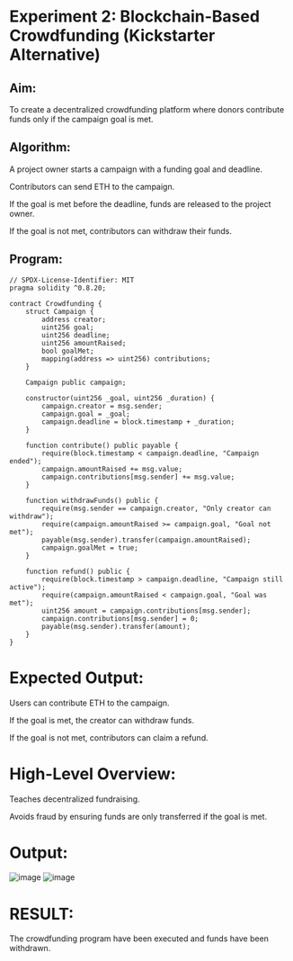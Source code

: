 # Experiment 2: Blockchain-Based Crowdfunding (Kickstarter Alternative)
## Aim:
To create a decentralized crowdfunding platform where donors contribute funds only if the campaign goal is met.

## Algorithm:
A project owner starts a campaign with a funding goal and deadline.


Contributors can send ETH to the campaign.


If the goal is met before the deadline, funds are released to the project owner.


If the goal is not met, contributors can withdraw their funds.


## Program:
```
// SPDX-License-Identifier: MIT
pragma solidity ^0.8.20;

contract Crowdfunding {
    struct Campaign {
        address creator;
        uint256 goal;
        uint256 deadline;
        uint256 amountRaised;
        bool goalMet;
        mapping(address => uint256) contributions;
    }

    Campaign public campaign;

    constructor(uint256 _goal, uint256 _duration) {
        campaign.creator = msg.sender;
        campaign.goal = _goal;
        campaign.deadline = block.timestamp + _duration;
    }

    function contribute() public payable {
        require(block.timestamp < campaign.deadline, "Campaign ended");
        campaign.amountRaised += msg.value;
        campaign.contributions[msg.sender] += msg.value;
    }

    function withdrawFunds() public {
        require(msg.sender == campaign.creator, "Only creator can withdraw");
        require(campaign.amountRaised >= campaign.goal, "Goal not met");
        payable(msg.sender).transfer(campaign.amountRaised);
        campaign.goalMet = true;
    }

    function refund() public {
        require(block.timestamp > campaign.deadline, "Campaign still active");
        require(campaign.amountRaised < campaign.goal, "Goal was met");
        uint256 amount = campaign.contributions[msg.sender];
        campaign.contributions[msg.sender] = 0;
        payable(msg.sender).transfer(amount);
    }
}
```
# Expected Output:
Users can contribute ETH to the campaign.


If the goal is met, the creator can withdraw funds.


If the goal is not met, contributors can claim a refund.


# High-Level Overview:
Teaches decentralized fundraising.


Avoids fraud by ensuring funds are only transferred if the goal is met.

# Output:
![image](https://github.com/user-attachments/assets/15e01326-bb5e-433a-9384-899315b3d043)
![image](https://github.com/user-attachments/assets/98a93a8e-061b-4c73-bf85-1d2ebd865636)

# RESULT: 
The crowdfunding program have been executed and funds have been withdrawn.
